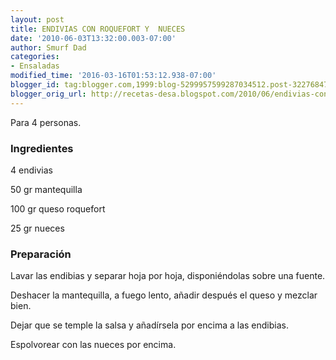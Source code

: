 ```yaml
---
layout: post
title: ENDIVIAS CON ROQUEFORT Y  NUECES
date: '2010-06-03T13:32:00.003-07:00'
author: Smurf Dad
categories:
- Ensaladas
modified_time: '2016-03-16T01:53:12.938-07:00'
blogger_id: tag:blogger.com,1999:blog-5299957599287034512.post-3227684752807537075
blogger_orig_url: http://recetas-desa.blogspot.com/2010/06/endivias-con-roquefort-y-nueces.html
---
```


Para 4 personas.

<h3>Ingredientes</h3>
4 endivias

50 gr mantequilla

100 gr queso roquefort

25 gr nueces



<h3>Preparación</h3>
Lavar las endibias y separar hoja por hoja, disponiéndolas sobre una fuente.

Deshacer la mantequilla, a fuego lento, añadir después el queso y mezclar bien.

Dejar que se temple la salsa y añadírsela por encima a las endibias.

Espolvorear con las nueces por encima.
